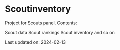 # Scoutinventory
Project for Scouts panel.
Contents:

Scout data
Scout rankings
Scout inventory and so on

Last updated on: 2024-02-13